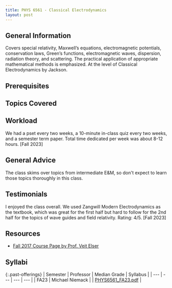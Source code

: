 ```yaml
---
title: PHYS 6561 - Classical Electrodynamics
layout: post
---
```


<link rel="stylesheet" href="/main.css">

## General Information
Covers special relativity, Maxwell’s equations, electromagnetic potentials, conservation laws, Green’s functions, electromagnetic waves, dispersion, radiation theory, and scattering. The practical application of appropriate mathematical methods is emphasized. At the level of Classical Electrodynamics by Jackson.  

## Prerequisites

## Topics Covered

## Workload

We had a pset every two weeks, a 10-minute in-class quiz every two weeks, and a semester term paper. Total time dedicated per week was about 8-12 hours. [Fall 2023]

## General Advice

The class skims over topics from intermediate E&M, so don't expect to learn those topics thoroughly in this class.

## Testimonials

I enjoyed the class overall. We used Zangwill Modern Electrodynamics as the textbook, which was great for the first half but hard to follow for the 2nd half for the topics of wave guides and field relativity. Rating: 4/5. [Fall 2023]

## Resources
- [Fall 2017 Course Page by Prof. Veit Elser](https://uuuuuu.lassp.cornell.edu/courses/physics_6561_classical_electrodynamics)

## Syllabi

{:.past-offerings}
| Semester | Professor | Median Grade | Syllabus |
| --- | --- | --- | --- |
| FA23 | Michael Niemack |  | <a href="/syllabi/PHYS6561_FA23.pdf">PHYS6561_FA23.pdf</a>  |
